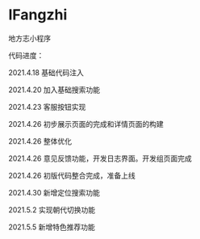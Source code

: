 # IFangzhi
地方志小程序

代码进度：

2021.4.18  基础代码注入

2021.4.20  加入基础搜索功能

2021.4.23  客服按钮实现

2021.4.26  初步展示页面的完成和详情页面的构建

2021.4.26  整体优化

2021.4.26  意见反馈功能，开发日志界面。开发组页面完成

2021.4.26  初版代码整合完成，准备上线

2021.4.30  新增定位搜索功能

2021.5.2   实现朝代切换功能

2021.5.5   新增特色推荐功能